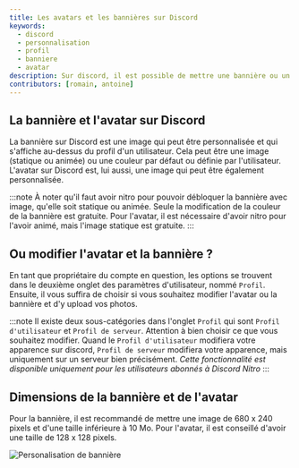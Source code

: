 ```yaml
---
title: Les avatars et les bannières sur Discord
keywords:
  - discord
  - personnalisation
  - profil
  - banniere
  - avatar
description: Sur discord, il est possible de mettre une bannière ou un avatar personnalisé sur son profil. Découvrez comment. 
contributors: [romain, antoine]
---
```

## La bannière et l'avatar sur Discord
La bannière sur Discord est une image qui peut être personnalisée et qui s'affiche au-dessus du profil d'un utilisateur. Cela peut être une image (statique ou animée) ou une couleur par défaut ou définie par l'utilisateur. L'avatar sur Discord est, lui aussi, une image qui peut être également personnalisée.

:::note À noter qu'il faut avoir nitro pour pouvoir débloquer la bannière avec image, qu'elle soit statique ou animée. Seule la modification de la couleur de la bannière est gratuite. Pour l'avatar, il est nécessaire d'avoir nitro pour l'avoir animé, mais l'image statique est gratuite. :::

## Ou modifier l'avatar et la bannière ?
En tant que propriétaire du compte en question, les options se trouvent dans le deuxième onglet des paramètres d'utilisateur, nommé `Profil`. Ensuite, il vous suffira de choisir si vous souhaitez modifier l'avatar ou la bannière et d'y upload vos photos. 

:::note Il existe deux sous-catégories dans l'onglet `Profil` qui sont `Profil d'utilisateur` et `Profil de serveur`. Attention à bien choisir ce que vous souhaitez modifier. Quand le `Profil d'utilisateur` modifiera votre apparence sur discord, `Profil de serveur` modifiera votre apparence, mais uniquement sur un serveur bien précisément. *Cette fonctionnalité est disponible uniquement pour les utilisateurs abonnés à Discord Nitro* :::

## Dimensions de la bannière et de l'avatar
Pour la bannière, il est recommandé de mettre une image de 680 x 240 pixels et d'une taille inférieure à 10 Mo. Pour l'avatar, il est conseillé d'avoir une taille de 128 x 128 pixels.

![Personalisation de bannière](http://i.discord.fr/Uk9s.png)
